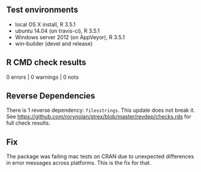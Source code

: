 


## Test environments


* local OS X install, R 3.5.1
* ubuntu 14.04 (on travis-ci), R 3.5.1
* Windows server 2012 (on AppVeyor), R 3.5.1
* win-builder (devel and release)



## R CMD check results


0 errors | 0 warnings | 0 nots



## Reverse Dependencies


There is 1 reverse dependency: `filesstrings`. This update does not break it. See https://github.com/rorynolan/strex/blob/master/revdep/checks.rds for full check results.



## Fix


The package was failing mac tests on CRAN due to unexpected differences in error messages across platforms. This is the fix for that.
